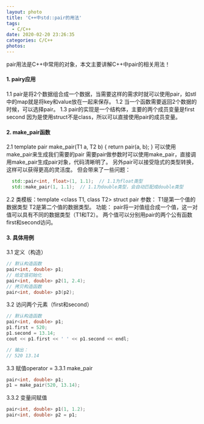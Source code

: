 ```yaml
---
layout: photo
title: 'C++中std::pair的用法'
tags:
  - C/C++
date: 2020-02-20 23:26:35
categories: C/C++
photos:
---
```

pair用法是C++中常用的对象，本文主要讲解C++中pair的相关用法！
<!--more-->

#### 1. pairy应用

  1.1 pair是将2个数据组合成一个数据，当需要这样的需求时就可以使用pair，如stl中的map就是将key和value放在一起来保存。
  1.2 当一个函数需要返回2个数据的时候，可以选择pair。 
  1.3 pair的实现是一个结构体，主要的两个成员变量是first second 因为是使用struct不是class，所以可以直接使用pair的成员变量。

#### 2. make_pair函数
  2.1 template pair make_pair(T1 a, T2 b) { return pair(a, b); }
   可以使用make_pair来生成我们需要的pair
   需要pair做参数时可以使用make_pair，直接调用make_pair生成pair对象，代码清晰明了。
   另外pair可以接受隐式的类型转换，这样可以获得更高的灵活度。
   但会带来了一些问题：
```c++
  std::pair<int, float>(1, 1.1);  // 1.1为float类型
  std::make_pair(1, 1.1);  // 1.1为double类型，会自动匹配成double类型
```
  2.2 类模板：template <class T1, class T2> struct pair
  参数：
   T1是第一个值的数据类型
   T2是第二个值的数据类型。
  功能：
   pair将一对值组合成一个值，这一对值可以具有不同的数据类型（T1和T2）。
   两个值可以分别用pair的两个公有函数first和second访问。
#### 3. 具体用例
  3.1 定义（构造）
```c++
// 默认构造函数
pair<int, double> p1;
// 给定值初始化
pair<int, double> p2(1, 2.4);
// 拷贝构造函数
pair<int, double> p3(p2);  
```
  3.2 访问两个元素（first和second）
```c++
// 默认构造函数
pair<int, double> p1;  
p1.first = 520;
p1.second = 13.14;
cout << p1.first << ' ' << p1.second << endl;

// 输出：
// 520 13.14
```
  3.3 赋值operator = 
   3.3.1 make_pair
```c++
pair<int, double> p1;
p1 = make_pair(520, 13.14);
```
   3.3.2 变量间赋值
```c++
pair<int, double> p1(1, 1.2);
pair<int, double> p2 = p1;
```

```c++

```

